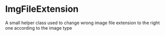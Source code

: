 ImgFileExtension
==============

A small helper class used to change wrong image file extension to the right one according to the image type
